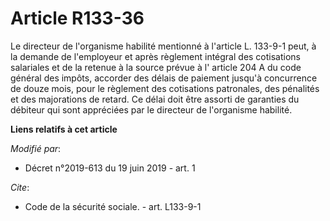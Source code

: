 # Article R133-36

Le directeur de l'organisme habilité mentionné à l'article L. 133-9-1 peut, à la demande de l'employeur et après règlement
intégral des cotisations salariales et de la retenue à la source prévue à l' article 204 A du code général des impôts,
accorder des délais de paiement jusqu'à concurrence de douze mois, pour le règlement des cotisations patronales, des
pénalités et des majorations de retard. Ce délai doit être assorti de garanties du débiteur qui sont appréciées par le
directeur de l'organisme habilité.

**Liens relatifs à cet article**

_Modifié par_:

  - Décret n°2019-613 du 19 juin 2019 - art. 1

_Cite_:

  - Code de la sécurité sociale. - art. L133-9-1
